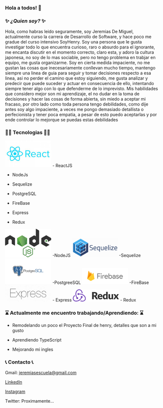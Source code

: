 ### Hola a todos! 👋

### ✨ _¿Quien soy?_ ✨
Hola, como habras leido seguramente, soy Jeremias De Miguel, actualmente curso la carrera de Desarrollo de Software, y hace poco me gradue del curso intensivo SoyHenry. Soy una persona que le gusta investigar todo lo que encuentra curioso, raro o absurdo para el ignorante, me encanta discutir en el momento correcto, claro esta, y adoro la cultura japonesa, no soy de lo mas sociable, pero no tengo problema en trabjar en equipo, me gusta organizarme. Soy en cierta medida impaciente, no me gustan las cosas que inecesariamente conllevan mucho tiempo, mantengo siempre una linea de guia para seguir y tomar decisiones respecto a esa linea, asi no perder el camino que estoy siguiendo, me gusta analizar y predecir que puede suceder y actuar en consecuencia de ello, intentando siempre tener algo con lo que defenderme de lo imprevisto. Mis habilidades que considero mejor son mi aprendizaje, el no dudar en la toma de decisiones y hacer las cosas de forma abierta, sin miedo a aceptar mi fracaso, por otro lado como toda persona tengo debilidades, como dije antes soy algo impaciente, a veces me pongo demasiado detallista o perfecionista y tener poca empatia, a pesar de esto puedo aceptarlas y por ende controlar lo mejorque se puedas estas debilidades

###  👨‍💻 Tecnologias 👨‍💻


<img src="./img/react.jpg" alt="" width="30%" height="30%">
- ReactJS

- NodeJs

- Sequelize

- PostgreSQL

- FireBase

- Express

- Redux



<img src="./img/nodejs.png" alt="" width="30%" height="30%">
-NodeJS


<img src="./img/sequelize.png" alt="" width="30%" height="30%">
-Sequelize


<img src="./img/postgre.png" alt="" width="30%" height="30%">
-PostgreeSQL


<img src="./img/firebase.png" alt="" width="30%" height="30%">
-FireBase


<img src="./img/express.jpg" alt="" width="30%" height="30%">
- Express

<img src="./img/redux.png" alt="" width="30%" height="30%">
- Redux

### ⌛ Actualmente me encuentro trabajando/Aprendiendo: ⌛

- Remodelando un poco el Proyecto Final de henry, detalles que son a mi gusto

- Aprendiendo TypeScript

- Mejorando mi ingles

### 📞 Contacto 📞
Gmail: jeremiasescuela@gmail.com

<a href="https://github.com/Blacki11](https://www.linkedin.com/in/jeremias-de-miguel-55b65125b/">LinkedIn<a>
 
<a href="https://www.instagram.com/jeredm11/">Instagram<a>
 
Twitter: Proximamente...


 
<!--
**Blacki11/Blacki11** is a ✨ _special_ ✨ repository because its `README.md` (this file) appears on your GitHub profile.

Here are some ideas to get you started:

quien soy
que quiero lograr
que me gusta
habilidades
tecnologias
contacto


- 🔭 I’m currently working on ...
- 🌱 I’m currently learning ...
- 👯 I’m looking to collaborate on ...
- 🤔 I’m looking for help with ...
- 💬 Ask me about ...
- 📫 How to reach me: ...
- 😄 Pronouns: ...
- ⚡ Fun fact: ...
-->
